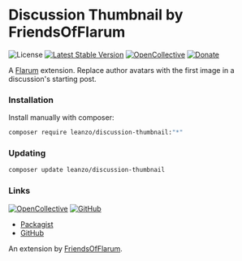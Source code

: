 # Discussion Thumbnail by FriendsOfFlarum

![License](https://img.shields.io/badge/license-MIT-blue.svg) [![Latest Stable Version](https://img.shields.io/packagist/v/fof/discussion-thumbnail.svg)](https://packagist.org/packages/fof/discussion-thumbnail) [![OpenCollective](https://img.shields.io/badge/opencollective-fof-blue.svg)](https://opencollective.com/fof/donate) [![Donate](https://img.shields.io/badge/donate-datitisev-important.svg)](https://datitisev.me/donate)

A [Flarum](http://flarum.org) extension. Replace author avatars with the first image in a discussion's starting post.

### Installation

Install manually with composer:

```sh
composer require leanzo/discussion-thumbnail:"*"
```

### Updating

```sh
composer update leanzo/discussion-thumbnail
```

### Links

[![OpenCollective](https://img.shields.io/badge/donate-friendsofflarum-44AEE5?style=for-the-badge&logo=open-collective)](https://opencollective.com/fof/donate) [![GitHub](https://img.shields.io/badge/donate-datitisev-ea4aaa?style=for-the-badge&logo=github)](https://datitisev.me/donate/github)

- [Packagist](https://packagist.org/packages/fof/discussion-thumbnail)
- [GitHub](https://github.com/FriendsOfFlarum/discussion-thumbnail)

An extension by [FriendsOfFlarum](https://github.com/FriendsOfFlarum).
